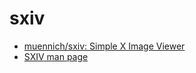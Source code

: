 # sxiv

* [muennich/sxiv: Simple X Image Viewer](https://github.com/muennich/sxiv)
* [SXIV man page](https://muennich.github.io/sxiv/sxiv.1.html)




